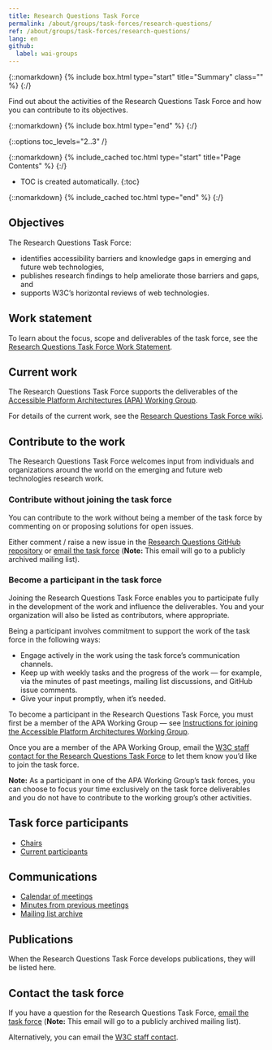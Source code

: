 ```yaml
---
title: Research Questions Task Force
permalink: /about/groups/task-forces/research-questions/
ref: /about/groups/task-forces/research-questions/
lang: en
github:
  label: wai-groups
---
```


{::nomarkdown}
{% include box.html type="start" title="Summary" class="" %}
{:/}

Find out about the activities of the Research Questions Task Force and how you can contribute to its objectives.

{::nomarkdown}
{% include box.html type="end" %}
{:/}

{::options toc_levels="2..3" /}

{::nomarkdown}
{% include_cached toc.html type="start" title="Page Contents" %}
{:/}

-   TOC is created automatically.
{:toc}

{::nomarkdown}
{% include_cached toc.html type="end" %}
{:/}

## Objectives

The Research Questions Task Force:

- identifies accessibility barriers and knowledge gaps in emerging and future web technologies,
- publishes research findings to help ameliorate those barriers and gaps, and
- supports W3C’s horizontal reviews of web technologies.

## Work statement

To learn about the focus, scope and deliverables of the task force, see the [Research Questions Task Force Work Statement](/about/groups/task-forces/research-questions/work-statement/).

## Current work

The Research Questions Task Force supports the deliverables of the [Accessible Platform Architectures (APA) Working Group](/about/groups/apawg/).

For details of the current work, see the [Research Questions Task Force wiki](https://www.w3.org/WAI/APA/task-forces/research-questions/wiki/Main_Page).

## Contribute to the work

The Research Questions Task Force welcomes input from individuals and organizations around the world on the emerging and future web technologies research work.

### Contribute without joining the task force

You can contribute to the work without being a member of the task force by commenting on or proposing solutions for open issues.

Either comment / raise a new issue in the [Research Questions GitHub repository](https://github.com/w3c/rqtf/issues) or [email the task force](mailto:public-rqtf@w3.org) (**Note:** This email will go to a publicly archived mailing list).

### Become a participant in the task force

Joining the Research Questions Task Force enables you to participate fully in the development of the work and influence the deliverables. You and your organization will also be listed as contributors, where appropriate.

Being a participant involves commitment to support the work of the task force in the following ways:

* Engage actively in the work using the task force’s communication channels.
* Keep up with weekly tasks and the progress of the work &mdash; for example, via the minutes of past meetings, mailing list discussions, and GitHub issue comments.
* Give your input promptly, when it’s needed.

To become a participant in the Research Questions Task Force, you must first be a member of the APA Working Group &mdash; see [Instructions for joining the Accessible Platform Architectures Working Group](https://www.w3.org/groups/wg/apa/instructions/).

Once you are a member of the APA Working Group, email the [W3C staff contact for the Research Questions Task Force](https://www.w3.org/groups/tf/rqtf/participants/#staff) to let them know you’d like to join the task force.

**Note:** As a participant in one of the APA Working Group’s task forces, you can choose to focus your time exclusively on the task force deliverables and you do not have to contribute to the working group’s other activities.

## Task force participants

* [Chairs](https://www.w3.org/groups/tf/rqtf/participants/#chairs)
* [Current participants](https://www.w3.org/groups/tf/rqtf/participants/#participants)

## Communications

* [Calendar of meetings](https://www.w3.org/groups/tf/rqtf/calendar/)
* [Minutes from previous meetings](/about/groups/task-forces/research-questions/minutes/)
* [Mailing list archive](https://lists.w3.org/Archives/Public/public-rqtf/)

## Publications

When the Research Questions Task Force develops publications, they will be listed here.

## Contact the task force

If you have a question for the Research Questions Task Force, [email the task force](mailto:public-rqtf@w3.org) (**Note:** This email will go to a publicly archived mailing list).

Alternatively, you can email the [W3C staff contact](https://www.w3.org/groups/tf/rqtf/participants/#staff).
